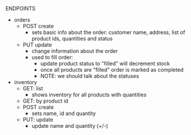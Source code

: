 ENDPOINTS
- orders
    - POST create
        - sets basic info about the order: customer name, address, list of product ids, quantities and status
    - PUT update
        - change information about the order
        - used to fill order:
            - update product status to "filled" will decrement stock
            - once all products are "filled" order is marked as completed
            - NOTE: we should talk about the statuses
- inventory
    - GET: list
        - shows inventory for all products with quantities
    - GET: by product id
    - POST create
        - sets name, id and quantity
    - PUT: update
        - update name and quantity (+/-)